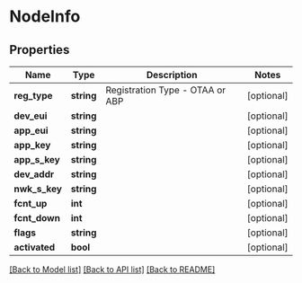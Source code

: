# NodeInfo

## Properties
Name | Type | Description | Notes
------------ | ------------- | ------------- | -------------
**reg_type** | **string** | Registration Type - OTAA or ABP | [optional] 
**dev_eui** | **string** |  | [optional] 
**app_eui** | **string** |  | [optional] 
**app_key** | **string** |  | [optional] 
**app_s_key** | **string** |  | [optional] 
**dev_addr** | **string** |  | [optional] 
**nwk_s_key** | **string** |  | [optional] 
**fcnt_up** | **int** |  | [optional] 
**fcnt_down** | **int** |  | [optional] 
**flags** | **string** |  | [optional] 
**activated** | **bool** |  | [optional] 

[[Back to Model list]](../README.md#documentation-for-models) [[Back to API list]](../README.md#documentation-for-api-endpoints) [[Back to README]](../README.md)



